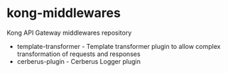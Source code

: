 # kong-middlewares
Kong API Gateway middlewares repository

- template-transformer - Template transformer plugin to allow complex transformation of requests and responses
- cerberus-plugin - Cerberus Logger plugin
